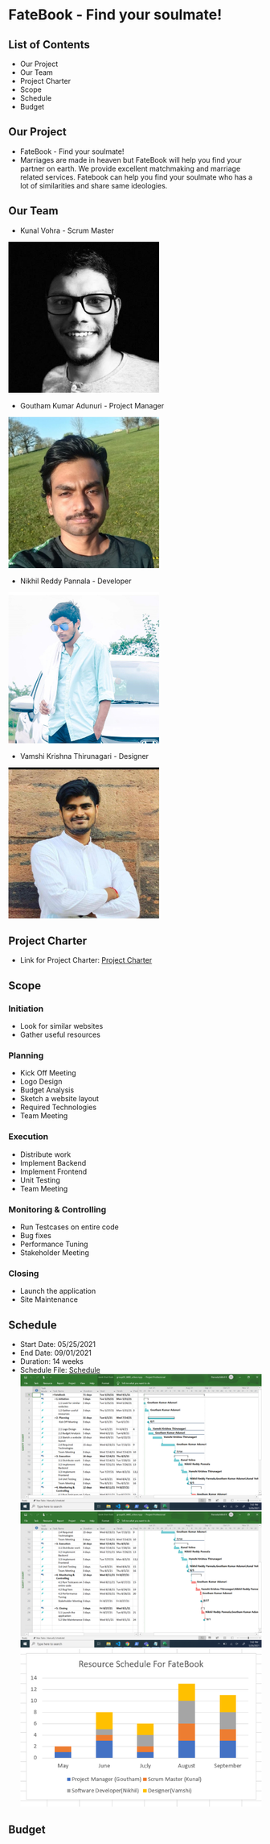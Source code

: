 # FateBook - Find your soulmate!
## List of Contents
  * Our Project
  * Our Team
  * Project Charter
  * Scope
  * Schedule
  * Budget
## Our Project
  * FateBook - Find your soulmate!
  * Marriages are made in heaven but FateBook will help you find your partner on earth. We provide excellent matchmaking and marriage related services. Fatebook can help you     find your soulmate who has a lot of similarities and share same ideologies.
## Our Team 
 * Kunal Vohra - Scrum Master <br>
  <img src="images/Kunal.jpg" height="300px" alt="Kunal Vohra">

 * Goutham Kumar Adunuri - Project Manager <br>
  <img src="images/Goutham.jpeg" height="300px" alt="Goutham Kumar Adunuri">

 * Nikhil Reddy Pannala - Developer <br>
  <img src="images/Nikhil.jpg" height="300px" alt="Nikhil Reddy Pannala">
  
 * Vamshi Krishna Thirunagari - Designer <br>
  <img src="images/Vamshi.jpeg" height="300px" alt="Vamshi Krishna Thirunagari">
  
## Project Charter
 * Link for Project Charter: [Project Charter](Charter/charter.md)
## Scope

  ### Initiation
   * Look for similar websites
   * Gather useful resources
  ### Planning
   * Kick Off Meeting
   * Logo Design
   * Budget Analysis
   * Sketch a website layout
   * Required Technologies
   * Team Meeting
  ### Execution
   * Distribute work
   * Implement Backend
   * Implement Frontend
   * Unit Testing
   * Team Meeting
  ### Monitoring & Controlling
   * Run Testcases on entire code
   * Bug fixes
   * Performance Tuning
   * Stakeholder Meeting
  ### Closing 
   * Launch the application
   * Site Maintenance

## Schedule
 * Start Date: 05/25/2021
 * End Date: 09/01/2021
 * Duration: 14 weeks
 * Schedule File: [Schedule](/Schedule/group05_WBS_sches.mpp)<br>
 <img src="/images/schedule1.png"><br>
 <img src="/images/schedule2.png"><br>
 <img src="/Resource Loading Histogram/img.png"><br>

## Budget

 


